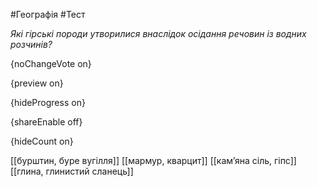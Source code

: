 #Географія #Тест

*Які гірські породи утворилися внаслідок осідання речовин із водних розчинів?*

{noChangeVote on}

{preview on}

{hideProgress on}

{shareEnable off}

{hideCount on}

[[бурштин, буре вугілля]]
[[мармур, кварцит]]
[[кам’яна сіль, гіпс]]
[[глина, глинистий сланець]]
